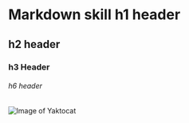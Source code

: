 # Markdown skill h1 header
## h2 header 
### h3 Header
###### h6 header

![Image of Yaktocat](https://octodex.github.com/images/yaktocat.png)
